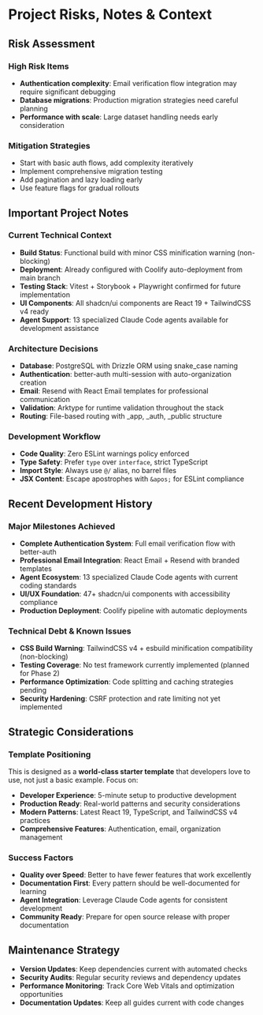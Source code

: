 # Project Risks, Notes & Context

## Risk Assessment

### High Risk Items

- **Authentication complexity**: Email verification flow integration may require significant debugging
- **Database migrations**: Production migration strategies need careful planning
- **Performance with scale**: Large dataset handling needs early consideration

### Mitigation Strategies

- Start with basic auth flows, add complexity iteratively
- Implement comprehensive migration testing
- Add pagination and lazy loading early
- Use feature flags for gradual rollouts

## Important Project Notes

### Current Technical Context

- **Build Status**: Functional build with minor CSS minification warning (non-blocking)
- **Deployment**: Already configured with Coolify auto-deployment from main branch
- **Testing Stack**: Vitest + Storybook + Playwright confirmed for future implementation
- **UI Components**: All shadcn/ui components are React 19 + TailwindCSS v4 ready
- **Agent Support**: 13 specialized Claude Code agents available for development assistance

### Architecture Decisions

- **Database**: PostgreSQL with Drizzle ORM using snake_case naming
- **Authentication**: better-auth multi-session with auto-organization creation
- **Email**: Resend with React Email templates for professional communication
- **Validation**: Arktype for runtime validation throughout the stack
- **Routing**: File-based routing with \_app, \_auth, \_public structure

### Development Workflow

- **Code Quality**: Zero ESLint warnings policy enforced
- **Type Safety**: Prefer `type` over `interface`, strict TypeScript
- **Import Style**: Always use `@/` alias, no barrel files
- **JSX Content**: Escape apostrophes with `&apos;` for ESLint compliance

## Recent Development History

### Major Milestones Achieved

- **Complete Authentication System**: Full email verification flow with better-auth
- **Professional Email Integration**: React Email + Resend with branded templates
- **Agent Ecosystem**: 13 specialized Claude Code agents with current coding standards
- **UI/UX Foundation**: 47+ shadcn/ui components with accessibility compliance
- **Production Deployment**: Coolify pipeline with automatic deployments

### Technical Debt & Known Issues

- **CSS Build Warning**: TailwindCSS v4 + esbuild minification compatibility (non-blocking)
- **Testing Coverage**: No test framework currently implemented (planned for Phase 2)
- **Performance Optimization**: Code splitting and caching strategies pending
- **Security Hardening**: CSRF protection and rate limiting not yet implemented

## Strategic Considerations

### Template Positioning

This is designed as a **world-class starter template** that developers love to use, not just a basic example. Focus on:

- **Developer Experience**: 5-minute setup to productive development
- **Production Ready**: Real-world patterns and security considerations
- **Modern Patterns**: Latest React 19, TypeScript, and TailwindCSS v4 practices
- **Comprehensive Features**: Authentication, email, organization management

### Success Factors

- **Quality over Speed**: Better to have fewer features that work excellently
- **Documentation First**: Every pattern should be well-documented for learning
- **Agent Integration**: Leverage Claude Code agents for consistent development
- **Community Ready**: Prepare for open source release with proper documentation

## Maintenance Strategy

- **Version Updates**: Keep dependencies current with automated checks
- **Security Audits**: Regular security reviews and dependency updates
- **Performance Monitoring**: Track Core Web Vitals and optimization opportunities
- **Documentation Updates**: Keep all guides current with code changes
